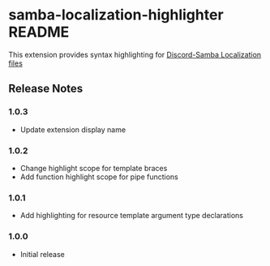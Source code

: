 # samba-localization-highlighter README

This extension provides syntax highlighting for [Discord-Samba Localization files](https://discord-samba.github.io/localization)

## Release Notes

### 1.0.3

- Update extension display name

### 1.0.2

- Change highlight scope for template braces
- Add function highlight scope for pipe functions

### 1.0.1

- Add highlighting for resource template argument type declarations

### 1.0.0

- Initial release
